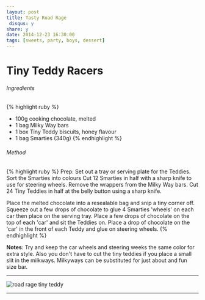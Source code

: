 ```yaml
---
layout: post
title: Tasty Road Rage
 disqus: y
share: y
date: 2014-12-23 16:30:00
tags: [sweets, party, boys, dessert]
---
```


# Tiny Teddy Racers


###### Ingredients
{% highlight ruby %}
- 100g cooking chocolate, melted
- 1 bag Milky Way bars
- 1 box Tiny Teddy biscuits, honey flavour
- 1 bag Smarties (340g)
{% endhighlight %}


###### Method
{% highlight ruby %}
Prep: 
 Set out a tray or serving plate for the Teddies.
 Sort the Smarties into colours 
 Cut 12 Smarties in half with a sharp knife to use for steering wheels.
Remove the wrappers from the Milky Way bars.
Cut 24 Tiny Teddies in half at the belly button using a sharp knife.

Place the melted chocolate into a resealable bag and snip a tiny corner off. Squeeze out a few drops of chocolate to glue 4 Smarties 'wheels' on each car then place on the serving tray.
Place a few drops of chocolate on the top of each 'car' and sit the Teddies on. 
Place a drop of chocolate on the 'car' in the front of each Teddy and glue on steering wheels.
{% endhighlight %}

**Notes**: Try and keep the car wheels and steering weeks the same color for extra style. 
Also you don't have to cut the tiny teddies if you place a small slit in the milkways.
Milkyways can be substituted for just about and fun size bar.


---

![road rage tiny teddy](http://thewhoot.com.au/wp-content/uploads/2013/09/Cranky-tiny-teddy.jpg)


---
